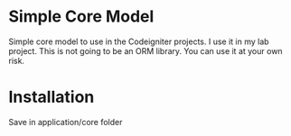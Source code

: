 # Simple Core Model
Simple core model to use in the Codeigniter projects. I use it in my lab project. This is not going to be an ORM library. You can use it at your own risk.

# Installation
Save in application/core folder
